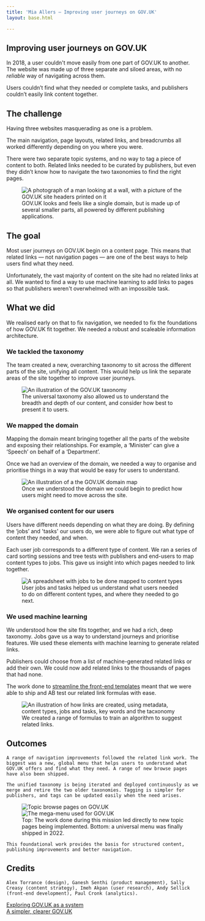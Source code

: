 ```yaml
---
title: 'Mia Allers — Improving user journeys on GOV.UK'
layout: base.html

---
```


<!-- Section 1 The challenge -->

<section>
<div class="intro">
   <h1>Improving user journeys on GOV.UK</h1>
    
  In 2018, a user couldn't move easily from one part of GOV.UK to another. The website was made up of three separate and siloed areas, with no <i>reliable</i> way of navigating across them. 
    
  Users couldn’t find what they needed or complete tasks, and publishers couldn’t easily link content together.
</div> 
</section>

<section> 
<div class="grid">
<div class="right">

   <h2>The challenge</h2>

  Having three websites masquerading as one is a problem.

  The main navigation, page layouts, related links, and breadcrumbs all worked differently depending on you where you were. 

  There were two separate topic systems, and no way to tag a piece of content to both. Related links needed to be curated by publishers, but even they didn’t know how to navigate the two taxonomies to find the right pages.
    
</div>
</div>

<figure class="grid">
  <picture class="middle">
    <source media="(min-width: 800px)" srcset="/assets/images/site-headers.png">
    <source media="(max-width: 400px)" srcset="/assets/images/site-headers-mob.png">
    <img src="/assets/images/site-headers.png" alt="A photograph of a man looking at a wall, with a picture of the GOV.UK site headers printed on it">
 </picture>

  <figcaption class="right">GOV.UK looks and feels like a single domain, but is made up of several smaller parts, all powered by different publishing applications. </figcaption>
  </figure>

<div class="grid">
<div class="right">

<h2>The goal</h2>

  Most user journeys on GOV.UK begin on a content page. This means that related links — not navigation pages — are one of the best ways to help users find what they need. 

  Unfortunately, the vast majority of content on the site had no related links at all. We wanted to find a way to use machine learning to add links to pages so that publishers weren't overwhelmed with an impossible task.
</div>
</div>

<div class="grid">
<div class="right">
   <h2>What we did</h2>

  We realised early on that to fix navigation, we needed to fix the foundations of how GOV.UK fit together. We needed a robust and scaleable information architecture. 

  <h3>We tackled the taxonomy</h3>

  The team created a new, overarching taxonomy to sit across the different parts of the site, unifying all content. This would help us link the separate areas of the site together to improve user journeys. 
</div>
</div>

<figure class="grid"> 
    
  <picture class="middle">
    <source media="(min-width: 800px)" srcset="/assets/images/taxonomy.svg">
    <source media="(max-width: 600px)" srcset="/assets/images/taxonomy-mob.svg">
    <img src="/assets/images/taxonomy.svg" alt="An illustration of the GOV.UK taxonomy">
  </picture>

   <figcaption class="right">The universal taxonomy also allowed us to understand the breadth and depth of our content, and consider how best to present it to users.</figcaption>
</figure>

<div class="grid">
<div class="right">

  <h3>We mapped the domain</h3>

  Mapping the domain meant bringing together all the parts of the website and exposing their relationships. For example, a ‘Minister’ can give a ‘Speech’ on behalf of a ‘Department’. 

  Once we had an overview of the domain, we needed a way to organise and prioritise things in a way that would be easy for users to understand.

</div>
</div>

<figure class="grid">
   <picture class="middle">
    <source media="(min-width: 800px)" srcset="/assets/images/domain.svg">
    <source media="(max-width: 600px)" srcset="/assets/images/domain-mob.svg">
    <img src="/assets/images/domain.svg" alt="An illustration of a the GOV.UK domain map">
  </picture>

   <figcaption class="right">Once we understood the domain we could begin to predict how users might need to move across the site.</figcaption>
</figure>

<div class="grid">
<div class="right">

<h3>We organised content for our users</h3>

  Users have different needs depending on what they are doing. By defining the ‘jobs’ and 'tasks' our users do, we were able to figure out what type of content they needed, and when.

  Each user job corresponds to a different type of content. We ran a series of card sorting sessions and tree tests with publishers and end-users to map content types to jobs. This gave us insight into which pages needed to link together.
</div>
</div>

<figure class="grid"> 
   <picture class="middle">
    <source media="(min-width: 800px)" srcset="/assets/images/jobs-spreadsheet.svg">
    <source media="(max-width: 600px)" srcset="/assets/images/jobs-spreadsheet-mob.svg">
    <img src="/assets/images/jobs-spreadsheet.svg" alt="A spreadsheet with jobs to be done mapped to content types">
  </picture>

  <figcaption class="right">User jobs and tasks helped us understand what users needed to do on different content types, and where they needed to go next.</figcaption>
</figure>
</section>

<div class="grid">
<div class="right">
  <h3>We used machine learning</h3>

  We understood how the site fits together, and we had a rich, deep taxonomy. Jobs gave us a way to understand journeys and prioritise features. We used these elements with machine learning to generate related links.

  Publishers could choose from a list of machine-generated related links or add their own. We could now add related links to the thousands of pages that had none.

  The work done to <a href="/template">streamline the front-end templates</a> meant that we were able to ship and AB test our related link formulas with ease.

</div>
</div>

<figure class="grid"> 

  <picture class="middle">
    <source media="(min-width: 800px)" srcset="/assets/images/link-formula.png">
    <source media="(max-width: 600px)" srcset="/assets/images/link-formula-mob.png">
    <img src="/assets/images/link-formula.png" alt="An illustration of how links are created, using metadata, content types, jobs and tasks, key words and the tacxonomy">
  </picture>

  <figcaption class="right">We created a range of formulas to train an algorithm to suggest related links.</figcaption>
</figure>
</section>

<section>
<div class="grid">
<div class="right">
  <h2>Outcomes</h2>

    A range of navigation improvements followed the related link work. The biggest was a new, global menu that helps users to understand what GOV.UK offers and find what they need. A range of new browse pages have also been shipped.

    The unified taxonomy is being iterated and deployed continuously as we merge and retire the two older taxonomies. Tagging is simpler for publishers, and tags can be updated easily when the need arises.

</div>
</div>

<figure class="grid"> 

   <picture class="middle">
   <source media="(min-width: 800px)" srcset="/assets/images/browse.png">
    <source media="(max-width: 450px)" srcset="/assets/images/browse-mob.png">
    <img src="/assets/images/browse.png" alt="Topic browse pages on GOV.UK">
  </picture>

  <picture class="middle">
    <source media="(min-width: 800px)" srcset="/assets/images/menu-desk.png">
    <source media="(max-width: 450px)" srcset="/assets/images/menu-desk-mob.png">
    <img src="/assets/images/menu-desk.png" alt="The mega-menu used for GOV.UK">
  </picture>

  <figcaption class="right">Top: The work done during this mission led directly to new topic pages being implemented. Bottom: a universal menu was finally shipped in 2022. </figcaption>
</figure>


<div class="outro">

    This foundational work provides the basis for structured content, publishing improvements and better navigation.
</div>
</section>

<section>
<div class="grid">
<div class="right">
<div class="credits">
  <h2>Credits</h2>
 
    Alex Torrance (design), Ganesh Senthi (product management), Sally Creasy (content strategy), Imeh Akpan (user research), Andy Sellick (front-end development), Paul Cronk (analytics).
  </div>
  </div> 
</section>

<div class="[ grid ] [ pagination ]">
  <div class="right">
    <div class="next">
      <a href="/content-types">Exploring GOV.UK as a system</a>
    </div>
    <div class="prev">
      <a href="/template">A simpler, clearer GOV.UK</a>
    </div>
  </div>
</div>
